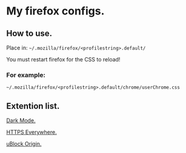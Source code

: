 # My firefox configs.

## How to use.
Place in: `~/.mozilla/firefox/<profilestring>.default/`
  
You must restart firefox for the CSS to reload!

### For example: 
`~/.mozilla/firefox/<profilestring>.default/chrome/userChrome.css`

## Extention list.
[Dark Mode.](https://addons.mozilla.org/en-US/firefox/addon/dark-mode-webextension/)

[HTTPS Everywhere.](https://addons.mozilla.org/en-US/firefox/addon/https-everywhere/)

[uBlock Origin.](https://addons.mozilla.org/en-US/firefox/addon/ublock-origin/)
